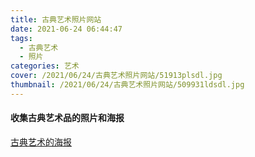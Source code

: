 ```yaml
---
title: 古典艺术照片网站
date: 2021-06-24 06:44:47
tags:
  - 古典艺术
  - 照片
categories: 艺术
cover: /2021/06/24/古典艺术照片网站/51913plsdl.jpg
thumbnail: /2021/06/24/古典艺术照片网站/509931ldsdl.jpg
---
```


#### 收集古典艺术品的照片和海报

[古典艺术的海报]([Artvee](https://artvee.com/))

